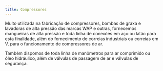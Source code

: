 ```yaml
---
title: Compressores
---
```


Muito utilizada na fabricação de compressores, bombas de graxa e lavadoras de alta pressão das marcas WAP e outras, fornecemos mangueiras de alta pressão e toda linha de conexões em aço ou latão para esta finalidade, além do fornecimento de correias industriais ou correias em V, para o funcionamento de compressores de ar. 

Também dispomos de toda linha de manômetros para ar comprimido ou óleo hidráulico, além de válvulas de passagem de ar e válvulas de segurança.


